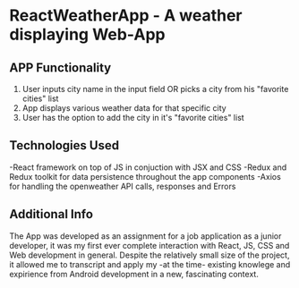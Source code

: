 # ReactWeatherApp - A weather displaying Web-App


## APP Functionality 
1. User inputs city name in the input field OR picks a city from his "favorite cities" list 
2. App displays various weather data for that specific city
3. User has the option to add the city in it's "favorite cities" list

## Technologies Used
-React framework on top of JS in conjuction with JSX and CSS
-Redux and Redux toolkit for data persistence throughout the app components
-Axios for handling the openweather API calls, responses and Errors

## Additional Info
  The App was developed as an assignment for a job application as a junior developer, it was my first ever complete interaction with React, JS, CSS and Web development in general. Despite the relatively small size of the project, it allowed me to transcript and apply my -at the time- existing knowlege and expirience from Android development in a new, fascinating context.

